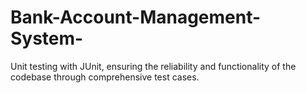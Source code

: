 # Bank-Account-Management-System-
Unit testing with JUnit, ensuring the reliability and functionality of the codebase through comprehensive test cases.
